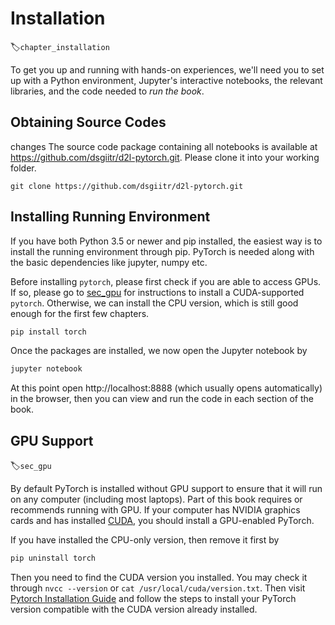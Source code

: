 # Installation
:label:`chapter_installation`

To get you up and running with hands-on experiences, we'll need you to set up with a Python environment, Jupyter's interactive notebooks, the relevant libraries, and the code needed to *run the book*.

## Obtaining Source Codes
changes
The source code package containing all notebooks is available at https://github.com/dsgiitr/d2l-pytorch.git. Please clone it into your working folder.

```
git clone https://github.com/dsgiitr/d2l-pytorch.git
```

## Installing Running Environment

If you have both Python 3.5 or newer and pip installed, the easiest way is to install the running environment through pip. PyTorch is needed along with the basic dependencies like jupyter, numpy etc.

Before installing `pytorch`, please first check if you are able to access GPUs. If so, please go to [sec_gpu](#sec_gpu) for instructions to install a CUDA-supported `pytorch`. Otherwise, we can install the CPU version, which is still good enough for the first few chapters.  

```bash
pip install torch
```

Once the packages are installed, we now open the Jupyter notebook by

```bash
jupyter notebook
```

At this point open http://localhost:8888 (which usually opens automatically) in the browser, then you can view and run the code in each section of the book.

<h2 id="sec_gpu">GPU Support</h2>

:label:`sec_gpu`

By default PyTorch is installed without GPU support to ensure that it will run on any computer (including most laptops). Part of this book requires or recommends running with GPU. If your computer has NVIDIA graphics cards and has installed [CUDA](https://developer.nvidia.com/cuda-downloads), you should install a GPU-enabled PyTorch. 

If you have installed the CPU-only version, then remove it first by

```bash
pip uninstall torch
```

Then you need to find the CUDA version you installed. You may check it through `nvcc --version` or `cat /usr/local/cuda/version.txt`.
Then visit [Pytorch Installation Guide](https://pytorch.org/) and follow the steps to install your PyTorch version compatible with the CUDA version already installed.
